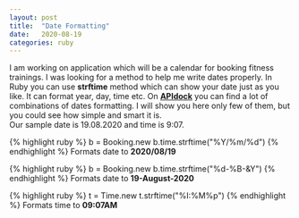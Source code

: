 ```yaml
---
layout: post
title:  "Date Formatting"
date:   2020-08-19
categories: ruby
---
```

I am working on application which will be a calendar for booking fitness trainings. I was looking for a method to help me write dates properly. In Ruby you can use <b>strftime</b> method which can show your date just as you like. It can format year, day, time etc. On <b>[APIdock]</b> you can find a lot of combinations of dates formatting. I will show you here only few of them, but you could see how simple and smart it is.<br>
Our sample date is 19.08.2020 and time is 9:07.

{% highlight ruby %}
b = Booking.new
b.time.strftime("%Y/%m/%d") 
{% endhighlight %}
Formats date to <b>2020/08/19</b>

{% highlight ruby %}
b = Booking.new
b.time.strftime("%d-%B-&Y")
{% endhighlight %}
Formats date to <b>19-August-2020</b>

{% highlight ruby %}
t = Time.new
t.strftime("%I:%M%p")
{% endhighlight %}
Formats time to <b>09:07AM</b>

[APIdock]: https://apidock.com/ruby/DateTime/strftime